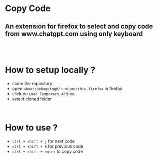 <h1>Copy Code</h1>
<h2>An extension for firefox to select and copy code from www.chatgpt.com using only keyboard</h2><br/><br/>
<h1>How to setup locally ?</h1>
<ul>
  <li>clone the repository</li>
  <li>open <code>about:debugging#/runtime/this-firefox</code> in firefox</li>
  <li>click on <code>Load Temporary Add-on…</code></li>
  <li>select cloned folder</li>
</ul><br/>
<h1>How to use ?</h1>
<ul>
  <li><code>ctrl + shift + j</code> for next code</li>
  <li><code>ctrl + shift + k</code> for previous code</li>
  <li><code>ctrl + shift + enter</code> to copy code</li>
</ul><br/>
